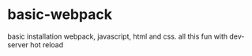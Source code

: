 # basic-webpack
basic installation webpack, javascript, html and css. all this fun with dev-server hot reload  

